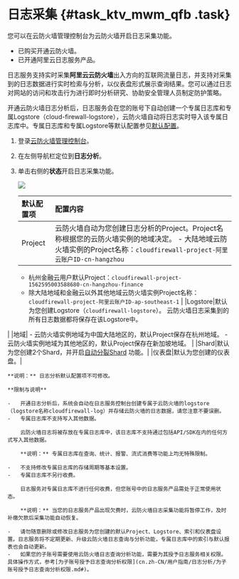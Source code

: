 # 日志采集 {#task_ktv_mwm_qfb .task}

您可以在云防火墙管理控制台为云防火墙开启日志采集功能。

-   已购买开通云防火墙。
-   已开通阿里云日志服务产品。

日志服务支持实时采集**阿里云云防火墙**出入方向的互联网流量日志，并支持对采集到的日志数据进行实时检索与分析，以仪表盘形式展示查询结果。您可以通过日志对网站的访问和攻击行为进行即时分析研究、协助安全管理人员制定防护策略。

开通云防火墙日志分析后，日志服务会在您的账号下自动创建一个专属日志库和专属Logstore（cloud-firewall-logstore），云防火墙自动将日志实时导入该专属日志库中。专属日志库和专属Logstore等默认配置参见[默认配置](#)。

1.  登录[云防火墙管理控制台](https://yundun.console.aliyun.com/?p=waf)。
2.  在左侧导航栏定位到**日志分析**。
3.  单击右侧的**状态**开启日志采集功能。 

    ![](http://static-aliyun-doc.oss-cn-hangzhou.aliyuncs.com/assets/img/154097/155600342443199_zh-CN.png)

    |默认配置项|配置内容|
    |:----|:---|
    |Project|云防火墙自动为您创建日志分析的Project。Project名称根据您的云防火墙实例的地域决定。     -   大陆地域云防火墙实例的Project名称：`cloudfirewall-project-阿里云账户ID-cn-hangzhou`
    -   杭州金融云用户默认Project：`cloudfirewall-project-1562595003588680-cn-hangzhou-finance`
    -   除大陆地域和金融云以外其他地域云防火墙实例Project名称：`cloudfirewall-project-阿里云账户ID-ap-southeast-1`
 |
    |Logstore|默认为您创建Logstore（`cloudfirewall-logstore`）。 云防火墙日志采集到的所有日志数据都将保存在该Logstore中。

 |
    |地域|     -   云防火墙实例地域为中国大陆地区的，默认Project保存在杭州地域。
    -   云防火墙实例地域为其他地区的，默认Project保存在新加坡地域。
 |
    |Shard|默认为您创建2个Shard，并开启[自动分裂Shard](cn.zh-CN/用户指南/准备工作/操作Shard.md) 功能。|
    |仪表盘|默认为您创建的仪表盘。|

    **说明：** 日志分析默认配置项不可修改。

    **限制与说明** 

    -   开通日志分析后，系统会自动在日志服务控制台创建专属于云防火墙的logstore（logstore名称cloudfirewall-log）并存储云防火墙的日志数据，请您注意不要误删。
    -   专属日志库不支持写入其他数据。

        云防火墙日志将被存放在专属日志库中，该日志库不支持通过包括API/SDK在内的任何方式写入其他数据。

        **说明：** 专属日志库在查询、统计、报警、流式消费等功能上均无特殊限制。

    -   不支持修改专属日志库的存储周期等基本设置。
    -   专属日志库不另行收费。

        日志服务对专属日志库不进行任何收费，但您账号中的日志服务产品需处于正常使用状态。

        **说明：** 当您的日志服务产品出现欠费时，云防火墙日志采集功能将暂停工作，及时补缴欠款后采集功能自动恢复。

    -   请勿随意删除或修改日志服务为您创建的默认Project、Logstore、索引和仪表盘设置。日志服务将不定期更新、升级云防火墙日志查询与分析功能，专属日志库中的索引与默认报表也会自动更新。
    -   如果您的子账号需要使用云防火墙日志查询分析功能，需要为其授予日志服务相关权限。具体操作方式，参考[为子账号授予日志查询分析权限](cn.zh-CN/用户指南/日志分析/为子账号授予日志查询分析权限.md#)。

